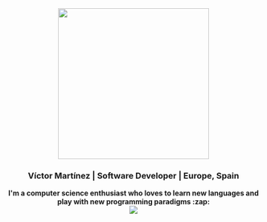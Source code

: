 

<div align="center">
  <img width="300" src="https://www.rustacean.net/assets/rustacean-flat-happy.svg">
  <br/>
  <h3>Víctor Martínez | Software Developer | Europe, Spain</h3>
  <strong>I'm a computer science enthusiast who loves to learn new languages and play with new programming paradigms :zap: </strong>
  
  <br/>
  
  <img src="https://github-readme-stats.vercel.app/api?username=JasterV&count_private=true&show_icons=true&theme=synthwave" />
</div>


